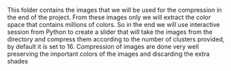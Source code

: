 This folder contains the images that we will be used for the compression in the end of the project. From these images only we will extract the color space that contains millions of colors. So in the end we will use interactive session from Python to create a slider that will take the images from the directory and compress them according to the number of clusters provided, by default it is set to 16. Compression of images are done very well preserving the important colors of the images and discarding the extra shades
